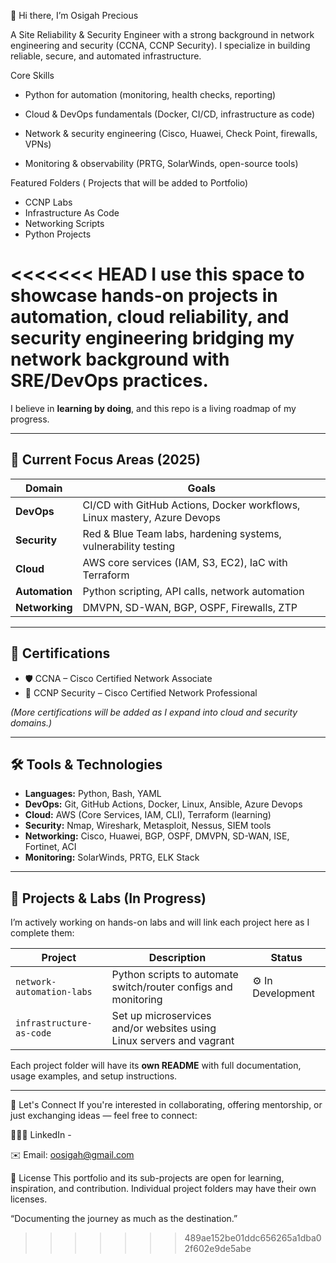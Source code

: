 👋 Hi there, I’m Osigah Precious

A Site Reliability & Security Engineer with a strong background in network engineering and security (CCNA, CCNP Security). I specialize in building reliable, secure, and automated infrastructure.

Core Skills

- Python for automation (monitoring, health checks, reporting)

- Cloud & DevOps fundamentals (Docker, CI/CD, infrastructure as code)

- Network & security engineering (Cisco, Huawei, Check Point, firewalls, VPNs)

- Monitoring & observability (PRTG, SolarWinds, open-source tools)

Featured Folders ( Projects that will be added to Portfolio)
- CCNP Labs
- Infrastructure As Code
- Networking Scripts
- Python Projects

<<<<<<< HEAD
I use this space to showcase hands-on projects in automation, cloud reliability, and security engineering bridging my network background with SRE/DevOps practices.
=======
I believe in **learning by doing**, and this repo is a living roadmap of my progress.

---

## 🎯 Current Focus Areas (2025)

| Domain | Goals |
|--------|-------|
| **DevOps** | CI/CD with GitHub Actions, Docker workflows, Linux mastery, Azure Devops |
| **Security** | Red & Blue Team labs, hardening systems, vulnerability testing |
| **Cloud** | AWS core services (IAM, S3, EC2), IaC with Terraform |
| **Automation** | Python scripting, API calls, network automation |
| **Networking** | DMVPN, SD-WAN, BGP, OSPF, Firewalls, ZTP

---

## 🧾 Certifications

- 🛡️ CCNA – Cisco Certified Network Associate  
- 🔐 CCNP Security – Cisco Certified Network Professional   

_(More certifications will be added as I expand into cloud and security domains.)_

---

## 🛠️ Tools & Technologies

- **Languages:** Python, Bash, YAML
- **DevOps:** Git, GitHub Actions, Docker, Linux, Ansible, Azure Devops
- **Cloud:** AWS (Core Services, IAM, CLI), Terraform (learning)
- **Security:** Nmap, Wireshark, Metasploit, Nessus, SIEM tools
- **Networking:** Cisco, Huawei, BGP, OSPF, DMVPN, SD-WAN, ISE, Fortinet, ACI
- **Monitoring:** SolarWinds, PRTG, ELK Stack

---

## 🧪 Projects & Labs (In Progress)

I’m actively working on hands-on labs and will link each project here as I complete them:

| Project | Description | Status |
|---------|-------------|--------|
| `network-automation-labs` | Python scripts to automate switch/router configs and monitoring | ⚙️ In Development |
| `infrastructure-as-code` | Set up microservices and/or websites using Linux servers and vagrant |

Each project folder will have its **own README** with full documentation, usage examples, and setup instructions.

---

🤝 Let's Connect
If you're interested in collaborating, offering mentorship, or just exchanging ideas — feel free to connect:

🧑🏽‍💼 LinkedIn - 

✉️ Email: oosigah@gmail.com

📜 License
This portfolio and its sub-projects are open for learning, inspiration, and contribution. Individual project folders may have their own licenses.

“Documenting the journey as much as the destination.”

>>>>>>> 489ae152be01ddc656265a1dba02f602e9de5abe
